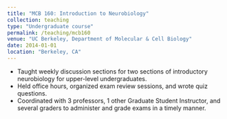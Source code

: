 ```yaml
---
title: "MCB 160: Introduction to Neurobiology"
collection: teaching
type: "Undergraduate course"
permalink: /teaching/mcb160
venue: "UC Berkeley, Department of Molecular & Cell Biology"
date: 2014-01-01
location: "Berkeley, CA"
---
```


* Taught weekly discussion sections for two sections of introductory neurobiology for upper-level undergraduates.
* Held office hours, organized exam review sessions, and wrote quiz questions.
* Coordinated with 3 professors, 1 other Graduate Student Instructor, and several graders to administer and grade exams in a timely manner.